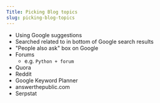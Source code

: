 ```yaml
---
Title: Picking Blog topics
slug: picking-blog-topics
---
```



- Using Google suggestions
- Searched related to in bottom of Google search results
- "People also ask" box on Google
- Forums
    - e.g. `Python + forum`
- Quora
- Reddit
- Google Keyword Planner
- answerthepublic.com
- Serpstat
